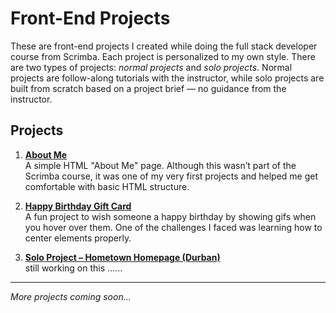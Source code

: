 # Front-End Projects

These are front-end projects I created while doing the full stack developer course from Scrimba. Each project is personalized to my own style. There are two types of projects: _normal projects_ and _solo projects_. Normal projects are follow-along tutorials with the instructor, while solo projects are built from scratch based on a project brief — no guidance from the instructor.

## Projects

1. [**About Me**](https://mbaliscode.github.io/front-end-projects/01_about_me/)  
   A simple HTML "About Me" page. Although this wasn’t part of the Scrimba course, it was one of my very first projects and helped me get comfortable with basic HTML structure.

2. [**Happy Birthday Gift Card**](https://mbaliscode.github.io/front-end-projects/02_happy_birthday_gift_card/)  
   A fun project to wish someone a happy birthday by showing gifs when you hover over them. One of the challenges I faced was learning how to center elements properly.

3. [**Solo Project – Hometown Homepage (Durban)**](https://mbaliscode.github.io/front-end-projects/03_hometown_homepage_durban/)  
   still working on this ......

---

_More projects coming soon..._
